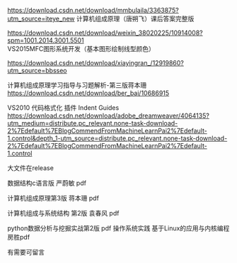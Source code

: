 https://download.csdn.net/download/mmbulaila/3363875?utm_source=iteye_new
计算机组成原理（唐朔飞）课后答案完整版

https://download.csdn.net/download/weixin_38020225/10914008?spm=1001.2014.3001.5501
VS2015MFC图形系统开发（基本图形绘制线型颜色）

https://download.csdn.net/download/xiayingran_/12919860?utm_source=bbsseo


计算机组成原理学习指导与习题解析-第三版蒋本珊
https://download.csdn.net/download/ber_bai/10686915

VS2010 代码格式化 插件 Indent Guides
https://download.csdn.net/download/adobe_dreamweaver/4064135?utm_medium=distribute.pc_relevant.none-task-download-2%7Edefault%7EBlogCommendFromMachineLearnPai2%7Edefault-1.control&depth_1-utm_source=distribute.pc_relevant.none-task-download-2%7Edefault%7EBlogCommendFromMachineLearnPai2%7Edefault-1.control

大文件在release


数据结构c语言版 严蔚敏 pdf

计算机组成原理第3版 蒋本珊 pdf

计算机组成与系统结构 第2版 袁春风 pdf

python数据分析与挖掘实战第2版 pdf
操作系统实践 基于Linux的应用与内核编程 房胜pdf

有需要可留言
